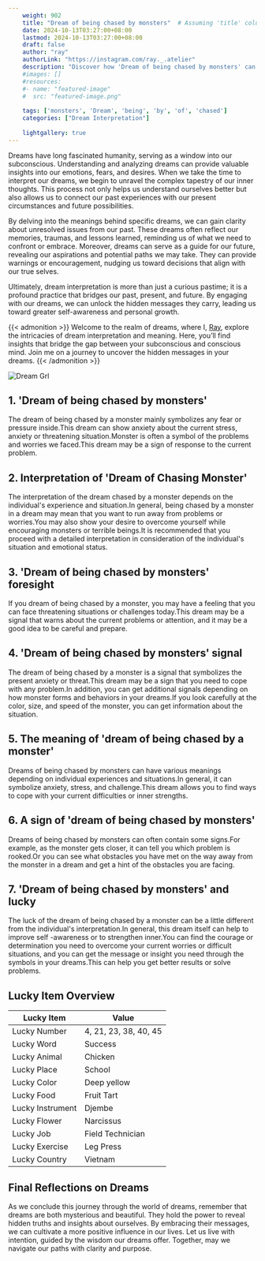```yaml
---
    weight: 902
    title: "Dream of being chased by monsters"  # Assuming 'title' column exists
    date: 2024-10-13T03:27:00+08:00
    lastmod: 2024-10-13T03:27:00+08:00
    draft: false
    author: "ray"
    authorLink: "https://instagram.com/ray._.atelier"
    description: "Discover how 'Dream of being chased by monsters' can interpret your future and uncover its significant meanings in your life."
    #images: []
    #resources:
    #- name: "featured-image"
    #  src: "featured-image.png"
    
    tags: ['monsters', 'Dream', 'being', 'by', 'of', 'chased']
    categories: ["Dream Interpretation"]
    
    lightgallery: true
---
```

    
Dreams have long fascinated humanity, serving as a window into our subconscious. Understanding and analyzing dreams can provide valuable insights into our emotions, fears, and desires. When we take the time to interpret our dreams, we begin to unravel the complex tapestry of our inner thoughts. This process not only helps us understand ourselves better but also allows us to connect our past experiences with our present circumstances and future possibilities.

By delving into the meanings behind specific dreams, we can gain clarity about unresolved issues from our past. These dreams often reflect our memories, traumas, and lessons learned, reminding us of what we need to confront or embrace. Moreover, dreams can serve as a guide for our future, revealing our aspirations and potential paths we may take. They can provide warnings or encouragement, nudging us toward decisions that align with our true selves.

Ultimately, dream interpretation is more than just a curious pastime; it is a profound practice that bridges our past, present, and future. By engaging with our dreams, we can unlock the hidden messages they carry, leading us toward greater self-awareness and personal growth.

{{< admonition >}}
Welcome to the realm of dreams, where I, [Ray](https://instagram.com/ray._.atelier), explore the intricacies of dream interpretation and meaning. Here, you’ll find insights that bridge the gap between your subconscious and conscious mind. Join me on a journey to uncover the hidden messages in your dreams.
{{< /admonition >}}

![Dream Grl](https://cdn.pixabay.com/photo/2017/11/02/03/35/gothic-2910057_1280.jpg "Dream Grl")

## 1. 'Dream of being chased by monsters'
The dream of being chased by a monster mainly symbolizes any fear or pressure inside.This dream can show anxiety about the current stress, anxiety or threatening situation.Monster is often a symbol of the problems and worries we faced.This dream may be a sign of response to the current problem.

## 2. Interpretation of 'Dream of Chasing Monster'
The interpretation of the dream chased by a monster depends on the individual's experience and situation.In general, being chased by a monster in a dream may mean that you want to run away from problems or worries.You may also show your desire to overcome yourself while encouraging monsters or terrible beings.It is recommended that you proceed with a detailed interpretation in consideration of the individual's situation and emotional status.

## 3. 'Dream of being chased by monsters' foresight
If you dream of being chased by a monster, you may have a feeling that you can face threatening situations or challenges today.This dream may be a signal that warns about the current problems or attention, and it may be a good idea to be careful and prepare.

## 4. 'Dream of being chased by monsters' signal
The dream of being chased by a monster is a signal that symbolizes the present anxiety or threat.This dream may be a sign that you need to cope with any problem.In addition, you can get additional signals depending on how monster forms and behaviors in your dreams.If you look carefully at the color, size, and speed of the monster, you can get information about the situation.

## 5. The meaning of 'dream of being chased by a monster'
Dreams of being chased by monsters can have various meanings depending on individual experiences and situations.In general, it can symbolize anxiety, stress, and challenge.This dream allows you to find ways to cope with your current difficulties or inner strengths.

## 6. A sign of 'dream of being chased by monsters'
Dreams of being chased by monsters can often contain some signs.For example, as the monster gets closer, it can tell you which problem is rooked.Or you can see what obstacles you have met on the way away from the monster in a dream and get a hint of the obstacles you are facing.

## 7. 'Dream of being chased by monsters' and lucky
The luck of the dream of being chased by a monster can be a little different from the individual's interpretation.In general, this dream itself can help to improve self -awareness or to strengthen inner.You can find the courage or determination you need to overcome your current worries or difficult situations, and you can get the message or insight you need through the symbols in your dreams.This can help you get better results or solve problems.

## Lucky Item Overview
| Lucky Item          | Value              |
|---------------|--------------------|
| Lucky Number        | 4, 21, 23, 38, 40, 45  |
| Lucky Word          | Success |
| Lucky Animal        | Chicken |
| Lucky Place         | School     |
| Lucky Color         | Deep yellow     |
| Lucky Food          | Fruit Tart      |
| Lucky Instrument    | Djembe |
| Lucky Flower        | Narcissus    |
| Lucky Job           | Field Technician       |
| Lucky Exercise      | Leg Press  |
| Lucky Country       | Vietnam    |


##  Final Reflections on Dreams

As we conclude this journey through the world of dreams, remember that dreams are both mysterious and beautiful. They hold the power to reveal hidden truths and insights about ourselves. By embracing their messages, we can cultivate a more positive influence in our lives. Let us live with intention, guided by the wisdom our dreams offer. Together, may we navigate our paths with clarity and purpose.
